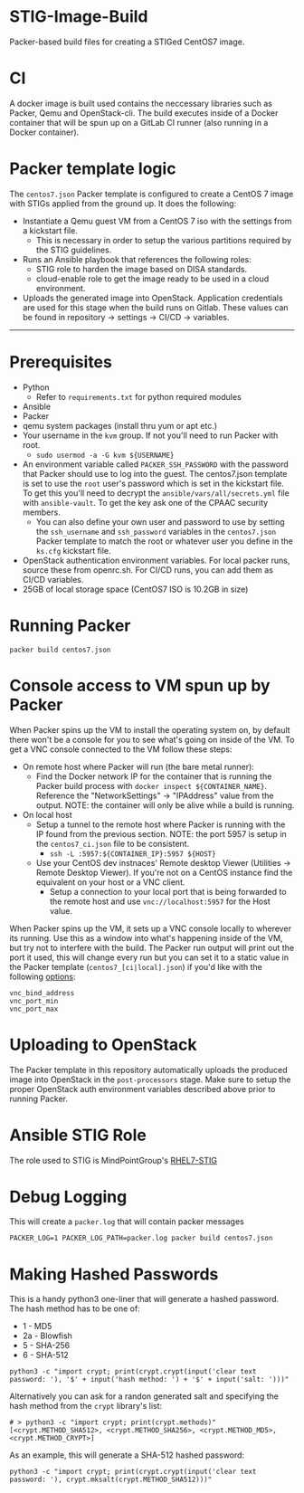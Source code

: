 # STIG-Image-Build
Packer-based build files for creating a STIGed CentOS7 image.

# CI
A docker image is built used contains the neccessary libraries such as Packer, Qemu and OpenStack-cli. The build executes inside of a Docker container that will be spun up on a GitLab CI runner (also running in a Docker container).

# Packer template logic
The `centos7.json` Packer template is configured to create a CentOS 7 image with STIGs applied from the ground up. It does the following:
* Instantiate a Qemu guest VM from a CentOS 7 iso with the settings from a kickstart file.
  * This is necessary in order to setup the various partitions required by the STIG guidelines.
* Runs an Ansible playbook that references the following roles:
  * STIG role to harden the image based on DISA standards.
  * cloud-enable role to get the image ready to be used in a cloud environment.
* Uploads the generated image into OpenStack. Application credentials are used for this stage when the build runs on Gitlab. These values can be found in repository -> settings -> CI/CD -> variables.

---

# Prerequisites
* Python
  * Refer to `requirements.txt` for python required modules
* Ansible
* Packer
* qemu system packages (install thru yum or apt etc.)
* Your username in the `kvm` group. If not you'll need to run Packer with root.
  * `sudo usermod -a -G kvm ${USERNAME}`
* An environment variable called `PACKER_SSH_PASSWORD` with the password that Packer should use to log into the guest.  The centos7.json template is set to use the `root` user's password which is set in the kickstart file. To get this you'll need to decrypt the `ansible/vars/all/secrets.yml` file with `ansible-vault`. To get the key ask one of the CPAAC security members.
  * You can also define your own user and password to use by setting the `ssh_username` and `ssh_password` variables in the `centos7.json` Packer template to match the root or whatever user you define in the `ks.cfg` kickstart file.
* OpenStack authentication environment variables. For local packer runs, source these from openrc.sh. For CI/CD runs, you can add them as CI/CD variables.
* 25GB of local storage space (CentOS7 ISO is 10.2GB in size)

# Running Packer
`packer build centos7.json`

# Console access to VM spun up by Packer
When Packer spins up the VM to install the operating system on, by default there won't be a console for you to see what's going on inside of the VM.  To get a VNC console connected to the VM follow these steps:
* On remote host where Packer will run (the bare metal runner):
  * Find the Docker network IP for the container that is running the Packer build process with `docker inspect ${CONTAINER_NAME}`.  Reference the "NetworkSettings" -> "IPAddress" value from the output.  NOTE: the container will only be alive while a build is running.
* On local host
  * Setup a tunnel to the remote host where Packer is running with the IP found from the previous section. NOTE: the port 5957 is setup in the `centos7_ci.json` file to be consistent.
    * `ssh -L :5957:${CONTAINER_IP}:5957 ${HOST}`
  * Use your CentOS dev instnaces' Remote desktop Viewer (Utilities -> Remote Desktop Viewer). If you're not on a CentOS instance find the equivalent on your host or a VNC client.
    * Setup a connection to your local port that is being forwarded to the remote host and use `vnc://localhost:5957` for the Host value.
  
When Packer spins up the VM, it sets up a VNC console locally to wherever its running.  Use this as a window into what's happening inside of the VM, but try not to interfere with the build.  The Packer run output will print out the port it used, this will change every run but you can set it to a static value in the Packer template (`centos7_[ci|local].json`) if you'd like with the following [options](https://www.packer.io/docs/builders/qemu#vnc_bind_address):
```
vnc_bind_address
vnc_port_min
vnc_port_max
```

# Uploading to OpenStack
The Packer template in this repository automatically uploads the produced image into OpenStack in the `post-processors` stage. Make sure to setup the proper OpenStack auth environment variables described above prior to running Packer.

# Ansible STIG Role
The role used to STIG is MindPointGroup's [RHEL7-STIG](https://github.com/MindPointGroup/RHEL7-STIG/tree/master)

# Debug Logging
This will create a `packer.log` that will contain packer messages

`PACKER_LOG=1 PACKER_LOG_PATH=packer.log packer build centos7.json`

# Making Hashed Passwords
This is a handy python3 one-liner that will generate a hashed password. The hash method has to be one of:
* 1 - MD5
* 2a - Blowfish
* 5 - SHA-256
* 6 - SHA-512

`python3 -c "import crypt; print(crypt.crypt(input('clear text password: '), '$' + input('hash method: ') + '$' + input('salt: ')))"`

Alternatively you can ask for a randon generated salt and specifying the hash method from the `crypt` library's list:

`# > python3 -c "import crypt; print(crypt.methods)"
[<crypt.METHOD_SHA512>, <crypt.METHOD_SHA256>, <crypt.METHOD_MD5>, <crypt.METHOD_CRYPT>]`

As an example, this will generate a SHA-512 hashed password:

`python3 -c "import crypt; print(crypt.crypt(input('clear text password: '), crypt.mksalt(crypt.METHOD_SHA512)))"`
